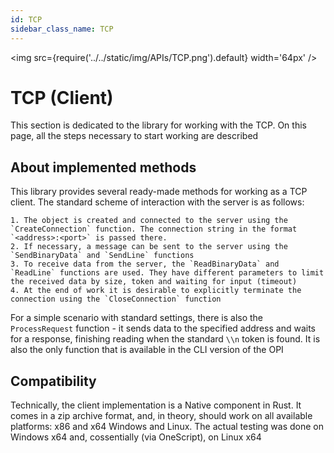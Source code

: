 ```yaml
---
id: TCP
sidebar_class_name: TCP
---
```


<img src={require('../../static/img/APIs/TCP.png').default} width='64px' />

# TCP (Client)

This section is dedicated to the library for working with the TCP. On this page, all the steps necessary to start working are described

## About implemented methods

This library provides several ready-made methods for working as a TCP client. The standard scheme of interaction with the server is as follows:

    1. The object is created and connected to the server using the `CreateConnection` function. The connection string in the format `<address>:<port>` is passed there.
    2. If necessary, a message can be sent to the server using the `SendBinaryData` and `SendLine` functions
    3. To receive data from the server, the `ReadBinaryData` and `ReadLine` functions are used. They have different parameters to limit the received data by size, token and waiting for input (timeout)
    4. At the end of work it is desirable to explicitly terminate the connection using the `CloseConnection` function

For a simple scenario with standard settings, there is also the `ProcessRequest` function - it sends data to the specified address and waits for a response, finishing reading when the standard `\\n` token is found. It is also the only function that is available in the CLI version of the OPI

## Compatibility

Technically, the client implementation is a Native component in Rust. It comes in a zip archive format, and, in theory, should work on all available platforms: x86 and x64 Windows and Linux. The actual testing was done on Windows x64 and, cossentially (via OneScript), on Linux x64